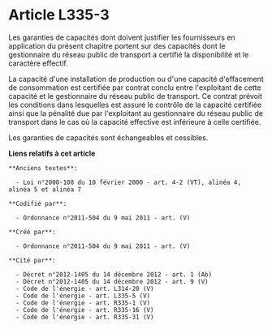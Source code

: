 # Article L335-3

Les garanties de capacités dont doivent justifier les fournisseurs en application du présent chapitre portent sur des
capacités dont le gestionnaire du réseau public de transport a certifié la disponibilité et le caractère effectif.

La capacité d'une installation de production ou d'une capacité d'effacement de consommation est certifiée par contrat conclu
entre l'exploitant de cette capacité et le gestionnaire du réseau public de transport. Ce contrat prévoit les conditions dans
lesquelles est assuré le contrôle de la capacité certifiée ainsi que la pénalité due par l'exploitant au gestionnaire du
réseau public de transport dans le cas où la capacité effective est inférieure à celle certifiée.

Les garanties de capacités sont échangeables et cessibles.

**Liens relatifs à cet article**

	**Anciens textes**:

	  - Loi n°2000-108 du 10 février 2000 - art. 4-2 (VT), alinéa 4, alinéa 5 et alinéa 7

	**Codifié par**:

	  - Ordonnance n°2011-504 du 9 mai 2011 - art. (V)

	**Créé par**:

	  - Ordonnance n°2011-504 du 9 mai 2011 - art. (V)

	**Cité par**:

	  - Décret n°2012-1405 du 14 décembre 2012 - art. 1 (Ab)
	  - Décret n°2012-1405 du 14 décembre 2012 - art. 9 (V)
	  - Code de l'énergie - art. L314-20 (V)
	  - Code de l'énergie - art. L335-5 (V)
	  - Code de l'énergie - art. R335-1 (V)
	  - Code de l'énergie - art. R335-16 (V)
	  - Code de l'énergie - art. R335-31 (V)
